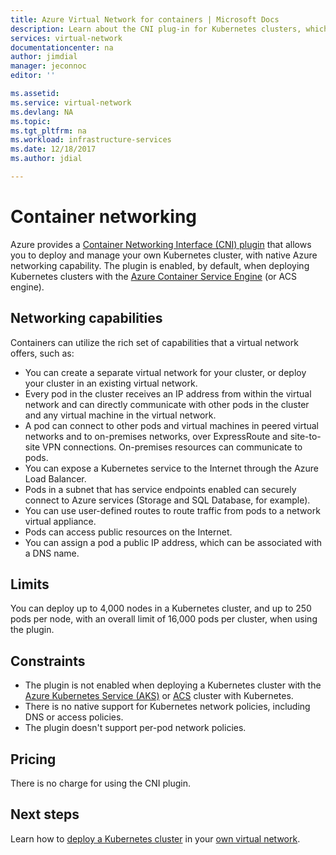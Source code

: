 ```yaml
---
title: Azure Virtual Network for containers | Microsoft Docs
description: Learn about the CNI plug-in for Kubernetes clusters, which enables containers to communicate with each other, and other resources, in a virtual network.
services: virtual-network
documentationcenter: na
author: jimdial
manager: jeconnoc
editor: ''

ms.assetid:
ms.service: virtual-network
ms.devlang: NA
ms.topic:
ms.tgt_pltfrm: na
ms.workload: infrastructure-services
ms.date: 12/18/2017
ms.author: jdial

---
```

# Container networking

Azure provides a [Container Networking Interface (CNI) plugin](https://github.com/Azure/azure-container-networking/blob/master/docs/cni.md) that allows you to deploy and manage your own Kubernetes cluster, with native Azure networking capability. The plugin is enabled, by default, when deploying Kubernetes clusters with the [Azure Container Service Engine](https://github.com/Azure/acs-engine) (or ACS engine).

## Networking capabilities

Containers can utilize the rich set of capabilities that a virtual network offers, such as:
-	You can create a separate virtual network for your cluster, or deploy your cluster in an existing virtual network.
-	Every pod in the cluster receives an IP address from within the virtual network and can directly communicate with other pods in the cluster and any virtual machine in the virtual network.
-	A pod can connect to other pods and virtual machines in peered virtual networks and to on-premises networks, over ExpressRoute and site-to-site VPN connections. On-premises resources can communicate to pods.
-	You can expose a Kubernetes service to the Internet through the Azure Load Balancer.
-	Pods in a subnet that has service endpoints enabled can securely connect to Azure services (Storage and SQL Database, for example).
-	You can use user-defined routes to route traffic from pods to a network virtual appliance.
-	Pods can access public resources on the Internet.
-	You can assign a pod a public IP address, which can be associated with a DNS name.

## Limits
You can deploy up to 4,000 nodes in a Kubernetes cluster, and up to 250 pods per node, with an overall limit of 16,000 pods per cluster, when using the plugin.

## Constraints
- The plugin is not enabled when deploying a Kubernetes cluster with the [Azure Kubernetes Service (AKS)](../aks/intro-kubernetes.md?toc=%2fazure%2fvirtual-network%2ftoc.json) or [ACS](../container-service/kubernetes/container-service-intro-kubernetes.md?toc=%2fazure%2fvirtual-network%2ftoc.json) cluster with Kubernetes.
- There is no native support for Kubernetes network policies, including DNS or access policies.
- The plugin doesn't support per-pod network policies.

## Pricing
There is no charge for using the CNI plugin.

## Next steps

Learn how to [deploy a Kubernetes cluster](https://github.com/Azure/acs-engine/blob/master/docs/kubernetes/deploy.md) in your [own virtual network](https://github.com/Azure/acs-engine/blob/master/docs/kubernetes/features.md#using-azure-integrated-networking-cni).
